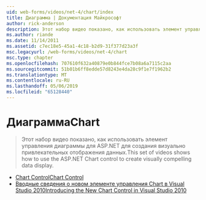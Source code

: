 ```yaml
---
uid: web-forms/videos/net-4/chart/index
title: Диаграмма | Документация Майкрософт
author: rick-anderson
description: Этот набор видео показано, как использовать элемент управления диаграммы для ASP.NET для создания визуально привлекательных отображения данных.
ms.author: riande
ms.date: 11/14/2011
ms.assetid: c7ec18e5-45a1-4c18-b2d9-31f377d23a3f
msc.legacyurl: /web-forms/videos/net-4/chart
msc.type: chapter
ms.openlocfilehash: 707610f632a40879e0b844fce7b08a6a7115c2aa
ms.sourcegitcommit: 51b01b6ff8edde57d8243e4da28c9f1e7f1962b2
ms.translationtype: MT
ms.contentlocale: ru-RU
ms.lasthandoff: 05/06/2019
ms.locfileid: "65128440"
---
```

# <a name="chart"></a><span data-ttu-id="6fe55-103">Диаграмма</span><span class="sxs-lookup"><span data-stu-id="6fe55-103">Chart</span></span>

> <span data-ttu-id="6fe55-104">Этот набор видео показано, как использовать элемент управления диаграммы для ASP.NET для создания визуально привлекательных отображения данных.</span><span class="sxs-lookup"><span data-stu-id="6fe55-104">This set of videos shows how to use the ASP.NET Chart control to create visually compelling data display.</span></span>

- [<span data-ttu-id="6fe55-105">Chart Control</span><span class="sxs-lookup"><span data-stu-id="6fe55-105">Chart Control</span></span>](aspnet-4-quick-hit-chart-control.md)
- [<span data-ttu-id="6fe55-106">Вводные сведения о новом элементе управления Chart в Visual Studio 2010</span><span class="sxs-lookup"><span data-stu-id="6fe55-106">Introducing the New Chart Control in Visual Studio 2010</span></span>](aspnet-4-how-do-i-introducing-the-new-chart-control-in-visual-studio-2010.md)
